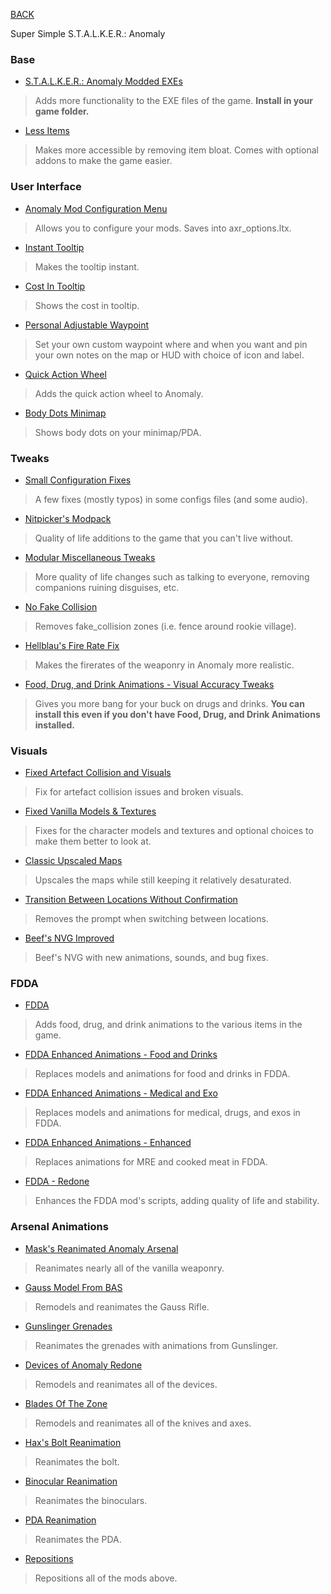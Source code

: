 
[BACK](..)

Super Simple S.T.A.L.K.E.R.: Anomaly

### Base
- [S.T.A.L.K.E.R.: Anomaly Modded EXEs](https://github.com/themrdemonized/xray-monolith/releases/latest)
> Adds more functionality to the EXE files of the game. **Install in your game folder.**

- [Less Items](https://www.moddb.com/mods/stalker-anomaly/addons/dltx-less-items-for-anomaly-151-final)
> Makes more accessible by removing item bloat. Comes with optional addons to make the game easier.

### User Interface
- [Anomaly Mod Configuration Menu](https://www.moddb.com/mods/stalker-anomaly/addons/anomaly-mod-configuration-menu)
> Allows you to configure your mods. Saves into axr_options.ltx.

- [Instant Tooltip](https://www.moddb.com/mods/stalker-anomaly/addons/instant-tooltip-for-rc18-23)
> Makes the tooltip instant.

- [Cost In Tooltip](https://www.moddb.com/mods/stalker-anomaly/addons/cost-in-tool-tip-u4h8-and-rc18-23)
> Shows the cost in tooltip.

- [Personal Adjustable Waypoint](https://www.moddb.com/mods/stalker-anomaly/addons/personal-adjustable-waypoint-for-anomaly-151-152-and-gamma)
> Set your own custom waypoint where and when you want and pin your own notes on the map or HUD with choice of icon and label.

- [Quick Action Wheel](https://www.moddb.com/mods/stalker-anomaly/addons/quick-action-wheel)
> Adds the quick action wheel to Anomaly. 

- [Body Dots Minimap](https://www.moddb.com/mods/stalker-anomaly/addons/bodydotsminimap-white-dots-but-blue)
> Shows body dots on your minimap/PDA.

### Tweaks
- [Small Configuration Fixes](https://www.moddb.com/mods/stalker-anomaly/addons/small-configuration-fixes-10-153-dltx)
> A few fixes (mostly typos) in some configs files (and some audio).

- [Nitpicker's Modpack](https://www.moddb.com/mods/stalker-anomaly/addons/nitpickermodpack)
> Quality of life additions to the game that you can't live without.

- [Modular Miscellaneous Tweaks](https://www.moddb.com/mods/stalker-anomaly/addons/modular-miscellaneous-tweaks)
> More quality of life changes such as talking to everyone, removing companions ruining disguises, etc.

- [No Fake Collision](https://www.moddb.com/mods/stalker-anomaly/addons/no-fake-collision)
> Removes fake_collision zones (i.e. fence around rookie village).

- [Hellblau's Fire Rate Fix](https://www.moddb.com/mods/stalker-anomaly/addons/dltx-hellblaus-fire-rate-fix)
> Makes the firerates of the weaponry in Anomaly more realistic.

- [Food, Drug, and Drink Animations - Visual Accuracy Tweaks](https://www.moddb.com/mods/stalker-anomaly/addons/food-drug-drink-visual-accuracy-tweaks)
> Gives you more bang for your buck on drugs and drinks. **You can install this even if you don't have Food, Drug, and Drink Animations installed.**

### Visuals
- [Fixed Artefact Collision and Visuals](https://www.moddb.com/mods/stalker-anomaly/addons/fixed-artefact-collision-and-visuals-152)
> Fix for artefact collision issues and broken visuals.

- [Fixed Vanilla Models & Textures](https://www.moddb.com/mods/stalker-anomaly/addons/fvm)
> Fixes for the character models and textures and optional choices to make them better to look at.

- [Classic Upscaled Maps](https://www.moddb.com/mods/stalker-anomaly/addons/classic-upscaled-maps)
> Upscales the maps while still keeping it relatively desaturated.

- [Transition Between Locations Without Confirmation](https://www.moddb.com/mods/stalker-anomaly/addons/transition-between-locations-without-confirmation)
> Removes the prompt when switching between locations.

- [Beef's NVG Improved](https://www.moddb.com/mods/stalker-anomaly/addons/beefs-nvg-improved)
> Beef's NVG with new animations, sounds, and bug fixes.

### FDDA

- [FDDA](https://www.moddb.com/mods/stalker-anomaly/addons/food-drug-and-drinks-animations-reuploaded)
> Adds food, drug, and drink animations to the various items in the game.

- [FDDA Enhanced Animations - Food and Drinks](https://www.moddb.com/mods/stalker-anomaly/addons/fdda-enhanced-animations-food-n-drinks)
> Replaces models and animations for food and drinks in FDDA.

- [FDDA Enhanced Animations - Medical and Exo](https://www.moddb.com/mods/stalker-anomaly/addons/fdda-enhanced-animations-medical-exo-anims)
> Replaces models and animations for medical, drugs, and exos in FDDA.

- [FDDA Enhanced Animations - Enhanced](https://www.moddb.com/mods/stalker-anomaly/addons/fdda-enhanced-animations-enhanced)
> Replaces animations for MRE and cooked meat in FDDA.

- [FDDA - Redone](https://www.moddb.com/mods/stalker-anomaly/addons/fdda-redone)
> Enhances the FDDA mod's scripts, adding quality of life and stability.

### Arsenal Animations

- [Mask's Reanimated Anomaly Arsenal](https://www.moddb.com/mods/stalker-anomaly/addons/masks-reanimated-anomaly-arsenal-v10)
> Reanimates nearly all of the vanilla weaponry.

- [Gauss Model From BAS](https://www.moddb.com/mods/stalker-anomaly/addons/gauss-model-from-bas)
> Remodels and reanimates the Gauss Rifle.

- [Gunslinger Grenades](https://www.moddb.com/mods/stalker-anomaly/addons/gunslinger-grenade)
> Reanimates the grenades with animations from Gunslinger.

- [Devices of Anomaly Redone](https://www.moddb.com/mods/stalker-anomaly/addons/devices-of-anomaly-redone)
> Remodels and reanimates all of the devices.

- [Blades Of The Zone](https://www.moddb.com/mods/stalker-anomaly/addons/blades-of-the-zone)
> Remodels and reanimates all of the knives and axes.

- [Hax's Bolt Reanimation](https://www.moddb.com/mods/stalker-anomaly/addons/haxs-bolt-reanimation)
> Reanimates the bolt.

- [Binocular Reanimation](https://www.moddb.com/mods/stalker-anomaly/addons/binocular-reanim)
> Reanimates the binoculars.

- [PDA Reanimation](https://www.moddb.com/mods/stalker-anomaly/addons/pda-reanimation)
> Reanimates the PDA.

- [Repositions](https://www.moddb.com/mods/stalker-anomaly/addons/mraa-reposition-dltx)
> Repositions all of the mods above.